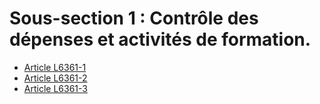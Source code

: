 # Sous-section 1 : Contrôle des dépenses et activités de formation.

* [Article L6361-1](./LEGIARTI000028698364.md)
* [Article L6361-2](./LEGIARTI000028698376.md)
* [Article L6361-3](./LEGIARTI000028699368.md)
